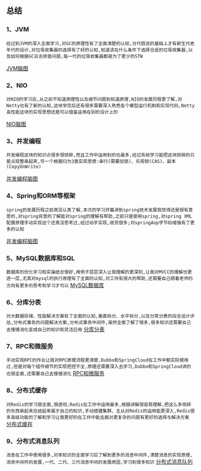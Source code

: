 ## 总结

### 1、JVM
```经过到JVM的深入全面学习,对GC的原理性有了全面清楚的认知,分代假说的基础上才有新生代老年代的设计,对垃圾收集器的选择有了好的认知,知道该在什么条件下选择合适的垃圾收集器,以及如何根据GC日志排查问题,每一代的垃圾收集器都是为了更少的STW```

[JVM脑图](/week14/JVM.xmind)

### 2、NIO
```对NIO的学习后,从之前不知道原理性以及细节问题到知道原理,NIO的发展历程更了解,对Netty也有了新的认知,这块学完后还有很多需要深入熟悉各个模型运行机制和实现代码,Netty高性能这块的实现思想还是可以借鉴运用在别的设计上的```

[NIO脑图](/week14/NIO.xmind)

### 3、并发编程
```并发编程这块的知识点很多很琐碎,而且工作中运用到的也最多,经过系统学习能把这块琐碎的只是点规整串起来,可一个根据归为3类实现思想:串行(需要加锁)、乐观锁(CAS)、副本(CopyOnWrite)```

[并发编程脑图](/week14/并发编程.xmind)

### 4、Spring和ORM等框架
```spring的发展历程之前真没认真了解,本次的学习开篇讲到spring技术发展我觉得还是很有意思的,对spring背景的了解能对spring的理解有帮助,之前只是使用spring,对spring XML配置原理手动实现这个还真没思考过,经过动手实现,收货很多;对springAop字节码增强有了更多的认知```

[并发编程脑图](/week14/Spring和ORM框架.xmind)


### 5、MySQL数据库和SQL
```数据库的优化学习和实操结合很好,用例子层层深入让我理解的更深刻,让我对MVCC的理解也更进一层,尤其对mysql的执行原理有了全面的认知,对工作有很大的帮助,还需要自己顺着老师的方向有更多的思考和学习才可以```
[MySQL数据库](/week14/MySQL数据库.xmind)


### 6、分库分表
```对大数据存储、性能解决方案有了全面的认知,垂直拆分、水平拆分,以及分库分表的综合设计评估,分布式事务的问题解决方案,分布式事务中间件,虽然全面了解了很多,很多知识还需要自己去慢慢消化变成自己的知识和灵活应用```
[分库分表](/week14/分库分表.xmind)

### 7、RPC和微服务
```手动实现RPC的作业让我对RPC原理流程更清楚,Dubbo和SpringCloud在工作中都实际使用过,但是对每个组件细节的实现把控不全,原理还需要深入去学习,Dubbo和SpringCloud讲的也很全面,还需要自己去慢慢消化```
[RPC和微服务](/week14/RPC和微服务.xmind)

### 8、分布式缓存
```对Redis的学习很全面,很透彻,Redis在工作中运用最多,根据讲解很容易理解,把这么多琐碎的东西串起来总结起来属于自己的知识,手动搭建集群、主从对Redis的运用能更深入,Redis很多高级功能的了解和学习让我更好的在工作中能去面对更复杂的问题有更好的选择与解决方案```
[分布式缓存](/week14/分布式缓存.xmind)

### 9、分布式消息队列
```消息在工作中使用很多,对本知识的全面学习后了解到更多的消息中间件,清楚消息的实现原理,消息中间件的发展,一代、二代、三代消息中间的发展原因,学习到很多知识```
[分布式消息队列](/week14/分布式消息队列.xmind)